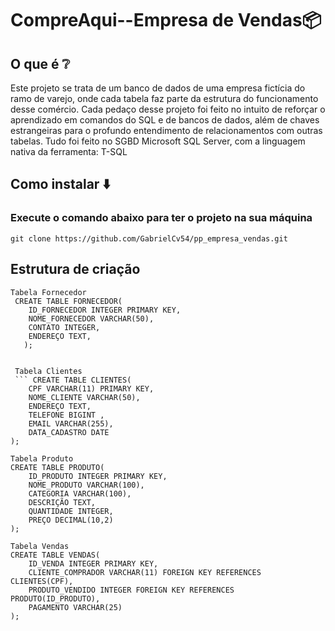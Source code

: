 # CompreAqui--Empresa de Vendas📦
## O que é ❔
Este projeto se trata de um banco de dados de uma empresa fictícia do ramo de varejo, onde cada tabela faz parte da estrutura do funcionamento desse comércio. Cada pedaço desse projeto foi feito no intuito de reforçar o aprendizado em comandos do SQL e de bancos de dados, além de chaves estrangeiras para o profundo entendimento de relacionamentos com outras tabelas. Tudo foi feito no SGBD Microsoft SQL Server, com a linguagem nativa da ferramenta: T-SQL

## Como instalar ⬇️
### Execute o comando abaixo para ter o projeto na sua máquina
` git clone https://github.com/GabrielCv54/pp_empresa_vendas.git `

## Estrutura de criação

```
Tabela Fornecedor
 CREATE TABLE FORNECEDOR(
	ID_FORNECEDOR INTEGER PRIMARY KEY,
	NOME_FORNECEDOR VARCHAR(50),
	CONTATO INTEGER,
	ENDEREÇO TEXT,
   ); 


 Tabela Clientes
 ``` CREATE TABLE CLIENTES(
	CPF VARCHAR(11) PRIMARY KEY,
	NOME_CLIENTE VARCHAR(50),
	ENDEREÇO TEXT,
	TELEFONE BIGINT ,
	EMAIL VARCHAR(255),
	DATA_CADASTRO DATE
);

Tabela Produto
CREATE TABLE PRODUTO(
	ID_PRODUTO INTEGER PRIMARY KEY,
	NOME_PRODUTO VARCHAR(100),
	CATEGORIA VARCHAR(100),
	DESCRIÇÃO TEXT,
	QUANTIDADE INTEGER,
	PREÇO DECIMAL(10,2)
);

Tabela Vendas
CREATE TABLE VENDAS(
	ID_VENDA INTEGER PRIMARY KEY,
	CLIENTE_COMPRADOR VARCHAR(11) FOREIGN KEY REFERENCES CLIENTES(CPF),
	PRODUTO_VENDIDO INTEGER FOREIGN KEY REFERENCES PRODUTO(ID_PRODUTO),
	PAGAMENTO VARCHAR(25)
);
```
